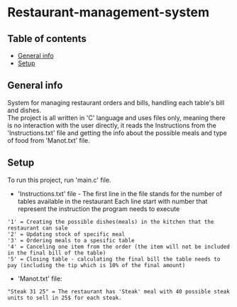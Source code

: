 # Restaurant-management-system
## Table of contents
* [General info](#general-info)
* [Setup](#setup)

## General info
System for managing restaurant orders and bills, handling each table's bill and dishes.   
The project is all written in 'C' language and uses files only, meaning there is no interaction with the user directly, it reads the Instructions from the 'Instructions.txt' file and getting the info about the possible meals and type of food from 'Manot.txt' file.
	
## Setup
To run this project, run 'main.c' file.
* 'Instructions.txt' file - The first line in the file stands for the number of tables available in the restaurant
  Each line start with number that represent the instruction the program needs to execute
```
'1' = Creating the possible dishes(meals) in the kitchen that the restaurant can sale
'2' = Updating stock of specific meal
'3' = Ordering meals to a spesific table
'4' = Canceling one item from the order (the item will not be included in the final bill of the table)
'5' = Closing table - calculating the final bill the table needs to pay (including the tip which is 10% of the final amount)
```
* 'Manot.txt' file:
```
"Steak 31 25" = The restaurant has 'Steak' meal with 40 possible steak units to sell in 25$ for each steak.
```
